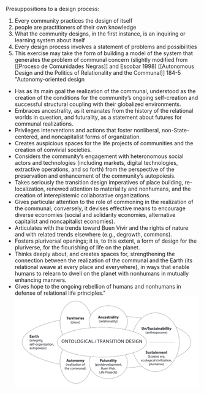 Presuppositions to a design process:
1. Every community practices the design of itself
2. people are practitioners of their own knowledge
3. What the community designs, in the first instance, is an inquiring or learning system about itself
4. Every design process involves a statement of problems and possibilities
5. This exercise may take the form of building a model of the system that generates the problem of communal concern
(slightly modified from [[Proceso de Comunidades Negras]] and Escobar 1998)
[[Autonomous Design and the Politics of Relationality and the Communal]] 184-5
"Autonomy-oriented design 
- Has as its main goal the realization of the communal, understood as the creation of the conditions for the community’s ongoing self-creation and successful structural coupling with their globalized environments. 
 - Embraces ancestrality, as it emanates from the history of the relational worlds in question, and futurality, as a statement about futures for communal realizations. 
 - Privileges interventions and actions that foster nonliberal, non-State-centered, and noncapitalist forms of organization. 
 - Creates auspicious spaces for the life projects of communities and the creation of convivial societies. 
 - Considers the community’s engagement with heteronomous social actors and technologies (including markets, digital technologies, extractive operations, and so forth) from the perspective of the preservation and enhancement of the community’s autopoiesis. 
 - Takes seriously the transition design imperatives of place building, re-localization, renewed attention to materiality and nonhumans, and the creation of interepistemic collaborative organizations. 
 - Gives particular attention to the role of commoning in the realization of the communal; conversely, it devises effective means to encourage diverse economies (social and solidarity economies, alternative capitalist and noncapitalist economies). 
 - Articulates with the trends toward Buen Vivir and the rights of nature and with related trends elsewhere (e.g., degrowth, commons). 
 - Fosters pluriversal openings; it is, to this extent, a form of design for the pluriverse, for the flourishing of life on the planet. 
 - Thinks deeply about, and creates spaces for, strengthening the connection between the realization of the communal and the Earth (its relational weave at every place and everywhere), in ways that enable humans to relearn to dwell on the planet with nonhumans in mutually enhancing manners.
 - Gives hope to the ongoing rebellion of humans and nonhumans in defense of relational life principles."
 ![](../public/63853c82441094b56d882453a0bd53b7.png)